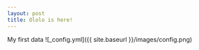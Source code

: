 ```yaml
---
layout: post
title: Ololo is here!
---
```


My first data
![_config.yml]({{ site.baseurl }}/images/config.png)